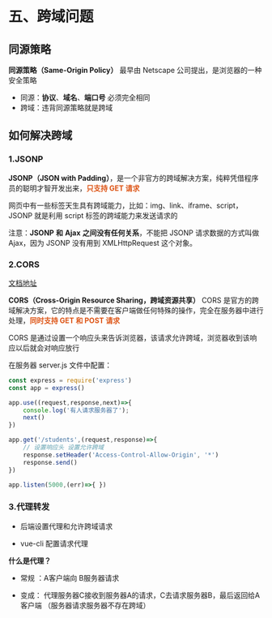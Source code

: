 







# 五、跨域问题

## 同源策略

**同源策略（Same-Origin Policy）** 最早由 Netscape 公司提出，是浏览器的一种安全策略

- 同源：**协议**、**域名**、**端口号** 必须完全相同
- 跨域：违背同源策略就是跨域

## 如何解决跨域

### 1.JSONP

**JSONP（JSON with Padding）**，是一个非官方的跨域解决方案，纯粹凭借程序员的聪明才智开发出来，<strong style="color:#DD5415">只支持 GET 请求</strong>

网页中有一些标签天生具有跨域能力，比如：img、link、iframe、script，JSONP 就是利用 script 标签的跨域能力来发送请求的

注意：**JSONP** **和** **Ajax** **之间没有任何关系**，不能把 JSONP 请求数据的方式叫做 Ajax，因为 JSONP 没有用到 XMLHttpRequest 这个对象。



### 2.CORS

[文档地址](https://developer.mozilla.org/zh-CN/docs/Web/HTTP/Access_control_CORS) 

**CORS（Cross-Origin Resource Sharing，跨域资源共享）** CORS 是官方的跨域解决方案，它的特点是不需要在客户端做任何特殊的操作，完全在服务器中进行处理，<strong style="color:#DD5415">同时支持 GET 和 POST 请求</strong>

CORS 是通过设置一个响应头来告诉浏览器，该请求允许跨域，浏览器收到该响应以后就会对响应放行

在服务器 server.js 文件中配置：

```javascript
const express = require('express')
const app = express()

app.use((request,response,next)=>{
	console.log('有人请求服务器了');
	next()
})

app.get('/students',(request,response)=>{
    // 设置响应头 设置允许跨域
	response.setHeader('Access-Control-Allow-Origin', '*')
	response.send()
})

app.listen(5000,(err)=>{ })
```



### 3.代理转发

- 后端设置代理和允许跨域请求

- vue-cli 配置请求代理

**什么是代理？**

- 常规 ：A客户端向 B服务器请求

- 变成： 代理服务器C接收到服务器A的请求，C去请求服务器B，最后返回给A客户端 （服务器请求服务器不存在跨域）


